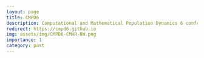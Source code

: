 ```yaml
---
layout: page
title: CMPD6
description: Computational and Mathematical Population Dynamics 6 conference, Winnipeg 23-27 May 2023
redirect: https://cmpd6.github.io
img: assets/img/CMPD6-CMHR-BW.png
importance: 1
category: past
---
```

